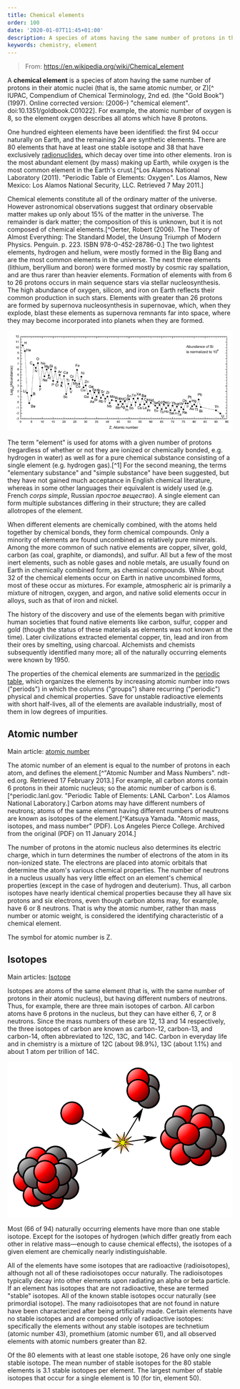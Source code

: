 ```yaml
---
title: Chemical elements
order: 100
date: '2020-01-07T11:45+01:00'
description: A species of atoms having the same number of protons in the atomic nucleus
keywords: chemistry, element
---
```


> From: https://en.wikipedia.org/wiki/Chemical_element

A __chemical element__ is a species of atom having the same number of protons in their atomic nuclei (that is, the same atomic number, or Z)[^ IUPAC, Compendium of Chemical Terminology, 2nd ed. (the "Gold Book") (1997). Online corrected version: (2006–) "chemical element". doi:10.1351/goldbook.C01022]. For example, the atomic number of oxygen is 8, so the element oxygen describes all atoms which have 8 protons.

One hundred eighteen elements have been identified: the first 94 occur naturally on Earth, and the remaining 24 are synthetic elements. There are 80 elements that have at least one stable isotope and 38 that have exclusively [radionuclides](./radionuclides), which decay over time into other elements. Iron is the most abundant element (by mass) making up Earth, while oxygen is the most common element in the Earth's crust.[^Los Alamos National Laboratory (2011). "Periodic Table of Elements: Oxygen". Los Alamos, New Mexico: Los Alamos National Security, LLC. Retrieved 7 May 2011.]

Chemical elements constitute all of the ordinary matter of the universe. However astronomical observations suggest that ordinary observable matter makes up only about 15% of the matter in the universe. The remainder is dark matter; the composition of this is unknown, but it is not composed of chemical elements.[^Oerter, Robert (2006). The Theory of Almost Everything: The Standard Model, the Unsung Triumph of Modern Physics. Penguin. p. 223. ISBN 978-0-452-28786-0.] The two lightest elements, hydrogen and helium, were mostly formed in the Big Bang and are the most common elements in the universe. The next three elements (lithium, beryllium and boron) were formed mostly by cosmic ray spallation, and are thus rarer than heavier elements. Formation of elements with from 6 to 26 protons occurs in main sequence stars via stellar nucleosynthesis. The high abundance of oxygen, silicon, and iron on Earth reflects their common production in such stars. Elements with greater than 26 protons are formed by supernova nucleosynthesis in supernovae, which, when they explode, blast these elements as supernova remnants far into space, where they may become incorporated into planets when they are formed.

![Abundance of chemical elements on the solar system](solar-system-abundances.png "Abundance of chemical elements on the solar system")

The term "element" is used for atoms with a given number of protons (regardless of whether or not they are ionized or chemically bonded, e.g. hydrogen in water) as well as for a pure chemical substance consisting of a single element (e.g. hydrogen gas).[^1] For the second meaning, the terms "elementary substance" and "simple substance" have been suggested, but they have not gained much acceptance in English chemical literature, whereas in some other languages their equivalent is widely used (e.g. French _corps simple_, Russian _простое вещество_). A single element can form multiple substances differing in their structure; they are called allotropes of the element.

When different elements are chemically combined, with the atoms held together by chemical bonds, they form chemical compounds. Only a minority of elements are found uncombined as relatively pure minerals. Among the more common of such native elements are copper, silver, gold, carbon (as coal, graphite, or diamonds), and sulfur. All but a few of the most inert elements, such as noble gases and noble metals, are usually found on Earth in chemically combined form, as chemical compounds. While about 32 of the chemical elements occur on Earth in native uncombined forms, most of these occur as mixtures. For example, atmospheric air is primarily a mixture of nitrogen, oxygen, and argon, and native solid elements occur in alloys, such as that of iron and nickel.

The history of the discovery and use of the elements began with primitive human societies that found native elements like carbon, sulfur, copper and gold (though the status of these materials as elements was not known at the time). Later civilizations extracted elemental copper, tin, lead and iron from their ores by smelting, using charcoal. Alchemists and chemists subsequently identified many more; all of the naturally occurring elements were known by 1950.

The properties of the chemical elements are summarized in the [periodic table](../periodic-table), which organizes the elements by increasing atomic number into rows ("periods") in which the columns ("groups") share recurring ("periodic") physical and chemical properties. Save for unstable radioactive elements with short half-lives, all of the elements are available industrially, most of them in low degrees of impurities.

## Atomic number
Main article: [atomic number](https://en.wikipedia.org/wiki/Atomic_number)

The atomic number of an element is equal to the number of protons in each atom, and defines the element.[^"Atomic Number and Mass Numbers". ndt-ed.org. Retrieved 17 February 2013.] For example, all carbon atoms contain 6 protons in their atomic nucleus; so the atomic number of carbon is 6.[^periodic.lanl.gov. "Periodic Table of Elements: LANL Carbon". Los Alamos National Laboratory.] Carbon atoms may have different numbers of neutrons; atoms of the same element having different numbers of neutrons are known as isotopes of the element.[^Katsuya Yamada. "Atomic mass, isotopes, and mass number" (PDF). Los Angeles Pierce College. Archived from the original (PDF) on 11 January 2014.]

The number of protons in the atomic nucleus also determines its electric charge, which in turn determines the number of electrons of the atom in its non-ionized state. The electrons are placed into atomic orbitals that determine the atom's various chemical properties. The number of neutrons in a nucleus usually has very little effect on an element's chemical properties (except in the case of hydrogen and deuterium). Thus, all carbon isotopes have nearly identical chemical properties because they all have six protons and six electrons, even though carbon atoms may, for example, have 6 or 8 neutrons. That is why the atomic number, rather than mass number or atomic weight, is considered the identifying characteristic of a chemical element.

The symbol for atomic number is Z.

## Isotopes
Main articles: [Isotope](https://en.wikipedia.org/wiki/Isotope)

Isotopes are atoms of the same element (that is, with the same number of protons in their atomic nucleus), but having different numbers of neutrons. Thus, for example, there are three main isotopes of carbon. All carbon atoms have 6 protons in the nucleus, but they can have either 6, 7, or 8 neutrons. Since the mass numbers of these are 12, 13 and 14 respectively, the three isotopes of carbon are known as carbon-12, carbon-13, and carbon-14, often abbreviated to 12C, 13C, and 14C. Carbon in everyday life and in chemistry is a mixture of 12C (about 98.9%), 13C (about 1.1%) and about 1 atom per trillion of 14C.

![Nuclear reaction](nuclear-reaction.svg)

Most (66 of 94) naturally occurring elements have more than one stable isotope. Except for the isotopes of hydrogen (which differ greatly from each other in relative mass—enough to cause chemical effects), the isotopes of a given element are chemically nearly indistinguishable.

All of the elements have some isotopes that are radioactive (radioisotopes), although not all of these radioisotopes occur naturally. The radioisotopes typically decay into other elements upon radiating an alpha or beta particle. If an element has isotopes that are not radioactive, these are termed "stable" isotopes. All of the known stable isotopes occur naturally (see primordial isotope). The many radioisotopes that are not found in nature have been characterized after being artificially made. Certain elements have no stable isotopes and are composed only of radioactive isotopes: specifically the elements without any stable isotopes are technetium (atomic number 43), promethium (atomic number 61), and all observed elements with atomic numbers greater than 82.

Of the 80 elements with at least one stable isotope, 26 have only one single stable isotope. The mean number of stable isotopes for the 80 stable elements is 3.1 stable isotopes per element. The largest number of stable isotopes that occur for a single element is 10 (for tin, element 50).
